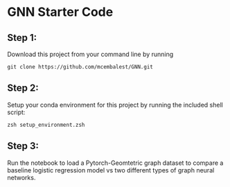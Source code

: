 # GNN Starter Code

## Step 1: 

Download this project from your command line by running

`git clone https://github.com/mcembalest/GNN.git`

## Step 2: 

Setup your conda environment for this project by running the included shell script:

`zsh setup_environment.zsh`

## Step 3: 

Run the notebook to load a Pytorch-Geomtetric graph dataset to compare a baseline logistic regression model vs two different types of graph neural networks.
